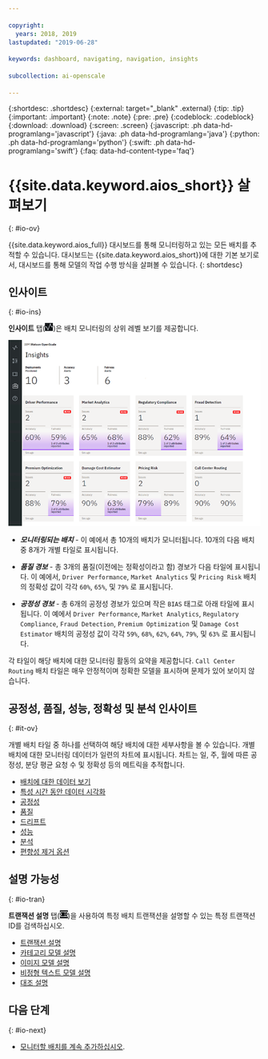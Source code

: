 ```yaml
---

copyright:
  years: 2018, 2019
lastupdated: "2019-06-28"

keywords: dashboard, navigating, navigation, insights

subcollection: ai-openscale

---
```


{:shortdesc: .shortdesc}
{:external: target="_blank" .external}
{:tip: .tip}
{:important: .important}
{:note: .note}
{:pre: .pre}
{:codeblock: .codeblock}
{:download: .download}
{:screen: .screen}
{:javascript: .ph data-hd-programlang='javascript'}
{:java: .ph data-hd-programlang='java'}
{:python: .ph data-hd-programlang='python'}
{:swift: .ph data-hd-programlang='swift'}
{:faq: data-hd-content-type='faq'}

# {{site.data.keyword.aios_short}} 살펴보기
{: #io-ov}

{{site.data.keyword.aios_full}} 대시보드를 통해 모니터링하고 있는 모든 배치를 추적할 수 있습니다. 대시보드는 {{site.data.keyword.aios_short}}에 대한 기본 보기로서, 대시보드를 통해 모델의 작업 수행 방식을 살펴볼 수 있습니다.
{: shortdesc}

## 인사이트
{: #io-ins}

**인사이트** 탭(![인사이트 대시보드](images/insight-dash-tab.png))은 배치 모니터링의 상위 레벨 보기를 제공합니다.

  ![인사이트 대시보드](images/insight-dashboard.png)

- ***모니터링되는 배치*** - 이 예에서 총 10개의 배치가 모니터됩니다. 10개의 다음 배치 중 8개가 개별 타일로 표시됩니다.

- ***품질 경보*** - 총 3개의 품질(이전에는 정확성이라고 함) 경보가 다음 타일에 표시됩니다. 이 예에서, `Driver Performance`, `Market Analytics` 및 `Pricing Risk` 배치의 정확성 값이 각각 `60%`, `65%`, 및 `79%` 로 표시됩니다.

- ***공정성 경보*** - 총 6개의 공정성 경보가 있으며 작은 `BIAS` 태그로 아래 타일에 표시됩니다. 이 예에서 `Driver Performance`, `Market Analytics`, `Regulatory Compliance`, `Fraud Detection`, `Premium Optimization` 및 `Damage Cost Estimator` 배치의 공정성 값이 각각 `59%`, `68%`, `62%`, `64%`, `79%`, 및 `63%` 로 표시됩니다.

각 타일이 해당 배치에 대한 모니터링 활동의 요약을 제공합니다. `Call Center Routing` 배치 타일은 매우 안정적이며 정확한 모델을 표시하며 문제가 있어 보이지 않습니다.


## 공정성, 품질, 성능, 정확성 및 분석 인사이트
{: #it-ov}

개별 배치 타일 중 하나를 선택하여 해당 배치에 대한 세부사항을 볼 수 있습니다. 개별 배치에 대한 모니터링 데이터가 일련의 차트에 표시됩니다. 차트는 일, 주, 월에 따른 공정성, 분당 평균 요청 수 및 정확성 등의 메트릭을 추적합니다. 

- [배치에 대한 데이터 보기](/docs/services/ai-openscale?topic=ai-openscale-it-vdep)
- [특성 시간 동안 데이터 시각화](/docs/services/ai-openscale?topic=ai-openscale-it-vdet)
- [공정성](/docs/services/ai-openscale?topic=ai-openscale-anlz_metrics_fairness)
- [품질](/docs/services/ai-openscale?topic=ai-openscale-anlz_metrics)
- [드리프트](/docs/services/ai-openscale?topic=ai-openscale-behavior-drift-ovr)
- [성능](/docs/services/ai-openscale?topic=ai-openscale-anlz_metrics_performance)
- [분석](/docs/services/ai-openscale?topic=ai-openscale-anlz_metrics_payload)
- [편향성 제거 옵션](/docs/services/ai-openscale?topic=ai-openscale-it-dbo)

## 설명 가능성
{: #io-tran}

**트랜잭션 설명** 탭(![트랜잭션 설명 탭](images/insight-transact-tab.png))을 사용하여 특정 배치 트랜잭션을 설명할 수 있는 특정 트랜잭션 ID를 검색하십시오.

- [트랜잭션 설명](/docs/services/ai-openscale?topic=ai-openscale-ie-ov)
- [카테고리 모델 설명](/docs/services/ai-openscale?topic=ai-openscale-ie-class)
- [이미지 모델 설명](/docs/services/ai-openscale?topic=ai-openscale-ie-image)
- [비정형 텍스트 모델 설명](/docs/services/ai-openscale?topic=ai-openscale-ie-unstruct)
- [대조 설명](/docs/services/ai-openscale?topic=ai-openscale-ie-pp-pn)

## 다음 단계
{: #io-next}

- [모니터할 배치를 계속 추가하십시오](/docs/services/ai-openscale?topic=ai-openscale-dpl-select).

